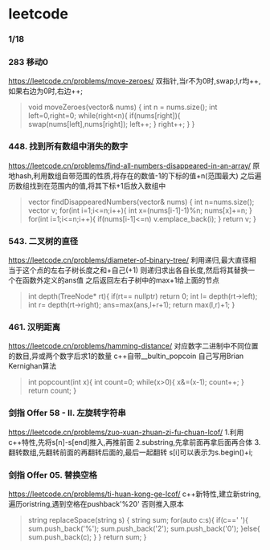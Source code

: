 # leetcode
### 1/18

### 283 移动0 
https://leetcode.cn/problems/move-zeroes/
双指针,当r不为0时,swap;l,r均++,
如果右边为0时,右边++;
> void moveZeroes(vector<int>& nums) {
        int n = nums.size();
        int left=0,right=0;
        while(right<n){
            if(nums[right]){
                swap(nums[left],nums[right]);
                left++;
            }
            right++;
        }
    }

### 448. 找到所有数组中消失的数字
https://leetcode.cn/problems/find-all-numbers-disappeared-in-an-array/
原地hash,利用数组自带范围的性质,将存在的数值-1的下标的值+n(范围最大)
之后遍历数组找到在范围内的值,将其下标+1后放入数组中
>vector<int> findDisappearedNumbers(vector<int>& nums) {
        int n=nums.size();
        vector<int> v;
        for(int i=1;i<=n;i++){
            int x=(nums[i-1]-1)%n;
            nums[x]+=n;
        }
        for(int i=1;i<=n;i++){
            if(nums[i-1]<=n) v.emplace_back(i);
        }
        return v;
    }

### 543. 二叉树的直径
https://leetcode.cn/problems/diameter-of-binary-tree/
利用递归,最大直径相当于这个点的左右子树长度之和+自己(+1)
则递归求出各自长度,然后将其替换一个在函数外定义的ans值
之后返回左右子树中的max+1给上面的节点
>int depth(TreeNode* rt){
        if(rt== nullptr) return 0;
        int l= depth(rt->left);
        int r= depth(rt->right);
        ans=max(ans,l+r+1);
        return max(l,r)+1;
    }


  ### 461. 汉明距离
https://leetcode.cn/problems/hamming-distance/
对应数字二进制中不同位置的数目,异或两个数字后求1的数量
c++自带__bultin_popcoin
自己写用Brian Kernighan算法
>int popcount(int x){
        int count=0;
        while(x>0){
            x&=(x-1);
            count++;
        }
        return count;
    }


### 剑指 Offer 58 - II. 左旋转字符串
https://leetcode.cn/problems/zuo-xuan-zhuan-zi-fu-chuan-lcof/
1.利用c++特性,先将s[n]-s[end]推入,再推前面
2.substring,先拿前面再拿后面再合体
3.翻转数组,先翻转前面的再翻转后面的,最后一起翻转
s[i]可以表示为s.begin()+i;

### 剑指 Offer 05. 替换空格
https://leetcode.cn/problems/ti-huan-kong-ge-lcof/
c++新特性,建立新string,遍历oristring,遇到空格在pushback'%20'
否则推入原本
> string replaceSpace(string s) {
        string sum;
        for(auto c:s){
            if(c==' '){
                sum.push_back('%');
                sum.push_back('2');
                sum.push_back('0');
            }else{
                sum.push_back(c);
            }
        }
        return sum;
    }
